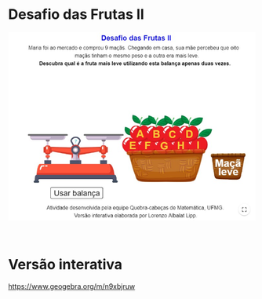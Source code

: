 # Desafio das Frutas II

![](preview.jpg)

<br>

# Versão interativa

https://www.geogebra.org/m/n9xbjruw